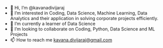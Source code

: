 - 👋 Hi, I’m @kavanadivijaraj
- 👀 I’m interested in Coding, Data Science, Machine Learning, Data Analytics and their application in solving corporate projects efficiently.
- 🌱 I’m currently a learner of Data Science
- 💞️ I’m looking to collaborate on Coding, Python, Data Science and ML Projects
- 📫 How to reach me kavana.divijaraj@gmail.com

<!---
kavanadivijaraj/kavanadivijaraj is a ✨ special ✨ repository because its `README.md` (this file) appears on your GitHub profile.
You can click the Preview link to take a look at your changes.
--->
